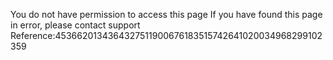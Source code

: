You do not have permission to access this page If you have found this page in error, please contact support Reference:4536620134364327511900676183515742641020034968299102359